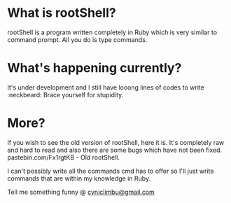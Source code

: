 What is rootShell?
=========
rootShell is a program written completely in Ruby which is very similar to command prompt. 
All you do is type commands.

What's happening currently?
=========
It's under development and I still have looong lines of codes to write :neckbeard:
Brace yourself for stupidity.

More?
=========
If you wish to see the old version of rootShell, here it is. It's completely raw and hard to read and also there are some bugs which have not been fixed.
pastebin.com/Fx1rgtKB - Old rootShell.

I can't possibly write all the commands cmd has to offer so I'll just write commands that are within my knowledge in Ruby.

Tell me something funny @ cyniclimbu@gmail.com

